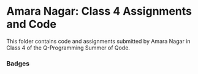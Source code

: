 # Amara Nagar: Class 4 Assignments and Code
This folder contains code and assignments submitted by Amara Nagar in Class 4 of the Q-Programming Summer of Qode.
### Badges
